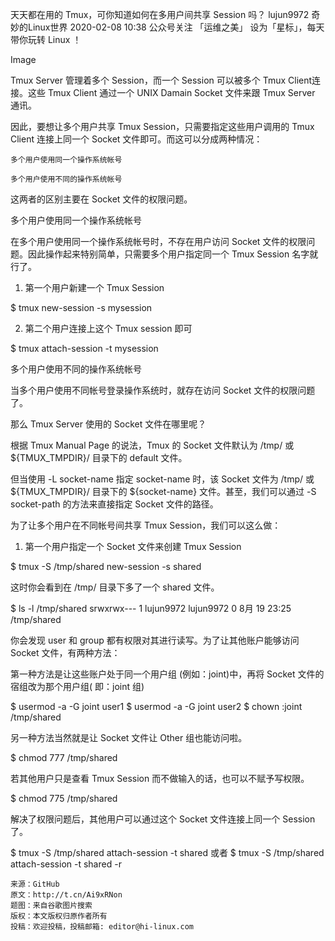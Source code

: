 天天都在用的 Tmux，可你知道如何在多用户间共享 Session 吗？
lujun9972 奇妙的Linux世界 2020-02-08 10:38
公众号关注 「运维之美」
设为「星标」，每天带你玩转 Linux ！

Image


Tmux Server 管理着多个 Session，而一个 Session 可以被多个 Tmux Client连接。这些 Tmux Client 通过一个 UNIX Damain Socket 文件来跟 Tmux Server 通讯。


因此，要想让多个用户共享 Tmux Session，只需要指定这些用户调用的 Tmux  Client 连接上同一个 Socket 文件即可。而这可以分成两种情况：


    多个用户使用同一个操作系统帐号

    多个用户使用不同的操作系统帐号


这两者的区别主要在 Socket 文件的权限问题。


多个用户使用同一个操作系统帐号


在多个用户使用同一个操作系统帐号时，不存在用户访问 Socket 文件的权限问题。因此操作起来特别简单，只需要多个用户指定同一个 Tmux Session 名字就行了。


1. 第一个用户新建一个 Tmux Session

$ tmux new-session -s mysession

    

2. 第二个用户连接上这个 Tmux session 即可

$ tmux attach-session -t mysession

多个用户使用不同的操作系统帐号


当多个用户使用不同帐号登录操作系统时，就存在访问 Socket 文件的权限问题了。


那么 Tmux Server 使用的 Socket 文件在哪里呢？


根据 Tmux Manual Page 的说法，Tmux 的 Socket 文件默认为 /tmp/ 或 ${TMUX_TMPDIR}/ 目录下的 default 文件。 


但当使用 -L socket-name 指定 socket-name 时，该 Socket 文件为 /tmp/ 或 ${TMUX_TMPDIR}/ 目录下的 ${socket-name} 文件。甚至，我们可以通过 -S socket-path 的方法来直接指定 Socket 文件的路径。


为了让多个用户在不同帐号间共享 Tmux Session，我们可以这么做：


1. 第一个用户指定一个 Socket 文件来创建 Tmux Session

$ tmux -S /tmp/shared new-session -s shared

 

这时你会看到在  /tmp/ 目录下多了一个 shared 文件。

$ ls -l /tmp/shared
srwxrwx--- 1 lujun9972 lujun9972 0 8月 19 23:25 /tmp/shared

    

你会发现 user 和 group 都有权限对其进行读写。为了让其他账户能够访问Socket 文件，有两种方法：


第一种方法是让这些账户处于同一个用户组 (例如：joint)中，再将 Socket 文件的宿组改为那个用户组( 即：joint 组)

$ usermod -a -G joint user1
$ usermod -a -G joint user2
$ chown :joint /tmp/shared

    

另一种方法当然就是让 Socket 文件让 Other 组也能访问啦。

$ chmod 777 /tmp/shared

    

若其他用户只是查看 Tmux Session 而不做输入的话，也可以不赋予写权限。

$ chmod 775 /tmp/shared

    

解决了权限问题后，其他用户可以通过这个 Socket 文件连接上同一个 Session 了。

$ tmux -S /tmp/shared attach-session -t shared
或者
$ tmux -S /tmp/shared attach-session -t shared -r

    来源：GitHub
    原文：http://t.cn/Ai9xRNon
    题图：来自谷歌图片搜索 
    版权：本文版权归原作者所有
    投稿：欢迎投稿，投稿邮箱: editor@hi-linux.com